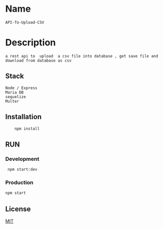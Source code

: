 # Name

    API-To-Upload-CSV

# Description

    a rest api to  upload  a csv file into database , get save file and download from database as csv

## Stack

    Node / Express
    Maria DB
    sequelize
    Multer

## Installation

```bash
    npm install
```

## RUN

### Development

```bash
 npm start:dev
```

### Production

```bash
npm start
```

## License

[MIT](https://choosealicense.com/licenses/mit/)
